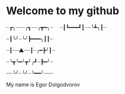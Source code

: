 # Welcome to my github 

┈┏╮┈┈┈╭┓┈┈╭┳━╮┈ 
┈┃┗━━━┛┃┈┈╰┻╮┃┈

┈┃╰╯┈╰╯┣━━━╮┃┃┈

┈┃┈┈▲┈┈┃┈╭━┣╯┃┈ 

┈╰┳╰━╯┳╯╭┛┈┣━╯┈

┈┈╰╯┈╰╯┈╰━━╯┈┈┈

My name is Egor Dolgodvorov

<!--
**Krym4s/Krym4s** is a ✨ _special_ ✨ repository because its `README.md` (this file) appears on your GitHub profile.

Here are some ideas to get you started:

- 🔭 I’m currently working on ...
- 🌱 I’m currently learning ...
- 👯 I’m looking to collaborate on ...
- 🤔 I’m looking for help with ...
- 💬 Ask me about ...
- 📫 How to reach me: ...
- 😄 Pronouns: ...
- ⚡ Fun fact: ...
-->
